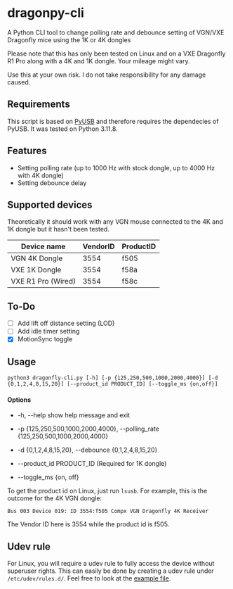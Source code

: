 # dragonpy-cli
A Python CLI tool to change polling rate and debounce setting of VGN/VXE Dragonfly mice using the 1K or 4K dongles

Please note that this has only been tested on Linux and on a VXE Dragonfly R1 Pro along with a 4K and 1K dongle. Your mileage might vary.

Use this at your own risk. I do not take responsibility for any damage caused.

## Requirements
This script is based on [PyUSB](https://github.com/pyusb/pyusb) and therefore requires the dependecies of PyUSB. It was tested on Python 3.11.8.

## Features

- Setting polling rate (up to 1000 Hz with stock dongle, up to 4000 Hz with 4K dongle)
- Setting debounce delay

## Supported devices

Theoretically it should work with any VGN mouse connected to the 4K and 1K dongle but it hasn't been tested.

| Device name   | VendorID | ProductID |
|---------------|----------|-----------|
| VGN 4K Dongle | 3554     | f505      |
| VXE 1K Dongle | 3554     | f58a      |
| VXE R1 Pro (Wired) | 3554 | f58c      |

## To-Do

- [ ] Add lift off distance setting (LOD)
- [ ] Add idle timer setting
- [x] MotionSync toggle

## Usage

``` 
python3 dragonfly-cli.py [-h] [-p {125,250,500,1000,2000,4000}] [-d {0,1,2,4,8,15,20}] [--product_id PRODUCT_ID] [--toggle_ms {on,off}]
```

#### Options

- -h, --help            show help message and exit
  
- -p {125,250,500,1000,2000,4000}, --polling_rate {125,250,500,1000,2000,4000}

- -d {0,1,2,4,8,15,20}, --debounce {0,1,2,4,8,15,20}

- --product_id PRODUCT_ID (Required for 1K dongle)

- --toggle_ms {on, off}

To get the product id on Linux, just run `lsusb`. For example, this is the outcome for the 4K VGN dongle:

```Bus 003 Device 019: ID 3554:f505 Compx VGN Dragonfly 4K Receiver```

The Vendor ID here is 3554 while the product id is f505.

## Udev rule
For Linux, you will require a udev rule to fully access the device without superuser rights. This can easily be done by creating a udev rule under `/etc/udev/rules.d/`. Feel free to look at the [example file](./51-vxe-mouse.rules).
